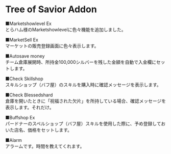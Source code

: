 # Tree of Savior Addon

■Marketshowlevel Ex  
とらハム様のMarketshowlevelに色々機能を追加しました。  

■MarketSell Ex  
マーケットの販売登録画面に色々表示します。  

■Autosave money  
チーム倉庫展開時、所持金100,000シルバーを残した金額を自動で入金欄にセットします。

■Check Skillshop  
スキルショップ（バフ屋）のスキルを購入時に確認メッセージを表示します。

■Check Blessedshard  
倉庫を開いたときに「祝福された欠片」を所持している場合、確認メッセージを表示します。それだけ。

■Buffshop Ex  
パードナーのスペルショップ（バフ屋）スキルを使用した際に、予め登録しておいた店名、価格をセットします。

■Alarm  
アラームです。時間を教えてくれます。
